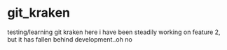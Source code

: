 # git_kraken
testing/learning git kraken
here i have been steadily working on feature 2, but it has fallen behind development..oh no